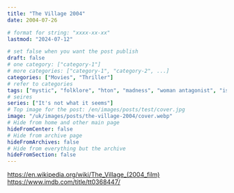 ```yaml
---
title: "The Village 2004"
date: 2004-07-26

# format for string: "xxxx-xx-xx"
lastmod: "2024-07-12"

# set false when you want the post publish
draft: false
# one category: ["category-1"]
# more categories: ["category-1", "category-2", ...]
categories: ["Movies", "Thriller"]
# refer to categories
tags: ["mystic", "folklore", "hton", "madness", "woman antagonist", "isolation", "adrien brody"]
# seires
series: ["It's not what it seems"]
# Top image for the post: /en/images/posts/test/cover.jpg
image: "/uk/images/posts/the-village-2004/cover.webp"
# Hide from home and other main page
hideFromCenter: false
# Hide from archive page
hideFromArchives: false
# Hide from everything but the archive
hideFromSection: false
---
```

https://en.wikipedia.org/wiki/The_Village_(2004_film)
https://www.imdb.com/title/tt0368447/
<!--more-->